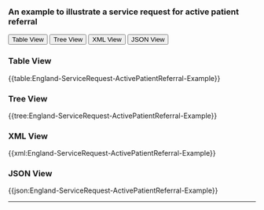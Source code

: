 ### An example to illustrate a service request for active patient referral

<div class="tab">
 <button class="tablinks active" onclick="openTab(event, 'Table View')">Table View</button>
 <button class="tablinks" onclick="openTab(event, 'Tree View')">Tree View</button>
  <button class="tablinks" onclick="openTab(event, 'XML View')">XML View</button>
  <button class="tablinks" onclick="openTab(event, 'JSON View')">JSON View</button>
</div>

<div id="Table View" class="tabcontent" style="display:block">
  <h3>Table View</h3>
{{table:England-ServiceRequest-ActivePatientReferral-Example}}
</div>
<div id="Tree View" class="tabcontent">
  <h3>Tree View</h3>
{{tree:England-ServiceRequest-ActivePatientReferral-Example}}
</div>
<div id="XML View" class="tabcontent">
  <h3>XML View</h3>
{{xml:England-ServiceRequest-ActivePatientReferral-Example}}
</div>
<div id="JSON View" class="tabcontent">
  <h3>JSON View</h3>
{{json:England-ServiceRequest-ActivePatientReferral-Example}}
</div>

---

